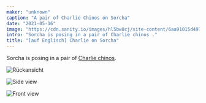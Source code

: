 ```yaml
---
maker: "unknown"
caption: "A pair of Charlie Chinos on Sorcha"
date: "2021-05-16"
image: "https://cdn.sanity.io/images/hl5bw8cj/site-content/6aa91015d49712d1b56cdb3d6d56d04d372f2fab-2000x1331.jpg"
intro: "Sorcha is posing in a pair of Charlie chinos ."
title: "[auf Englisch] Charlie on Sorcha"
---
```


Sorcha is posing in a pair of [Charlie chinos](/designs/charlie/).

![Rückansicht](https://posts.freesewing.org/uploads/charlie_on_sorcha_back_0ce0ffb9bb.jpg "Rückansicht")

![Side view](https://posts.freesewing.org/uploads/charlie_on_sorcha_side_736bec4f5a.jpg "Side view")

![Front view](front.jpg)
